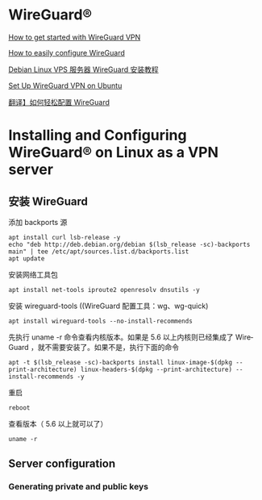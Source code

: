 #  WireGuard®

[How to get started with WireGuard VPN](https://upcloud.com/community/tutorials/get-started-wireguard-vpn/)

[How to easily configure WireGuard](https://www.stavros.io/posts/how-to-configure-wireguard/)

[Debian Linux VPS 服务器 WireGuard 安装教程](https://p3terx.com/archives/debian-linux-vps-server-wireguard-installation-tutorial.html)

[Set Up WireGuard VPN on Ubuntu](https://www.linode.com/docs/guides/set-up-wireguard-vpn-on-ubuntu/)

[翻译】如何轻松配置 WireGuard](https://www.wogong.net/blog/2019/01/how-to-configure-wireguard)

#  Installing and Configuring WireGuard® on Linux as a VPN server

## 安装 WireGuard

添加 back­ports 源
```
apt install curl lsb-release -y
echo "deb http://deb.debian.org/debian $(lsb_release -sc)-backports main" | tee /etc/apt/sources.list.d/backports.list
apt update
```
安装网络工具包
```
apt install net-tools iproute2 openresolv dnsutils -y
```
安装 wireguard-tools ((Wire­Guard 配置工具：wg、wg-quick)
```
apt install wireguard-tools --no-install-recommends
```
先执行 uname -r 命令查看内核版本。如果是 5.6 以上内核则已经集成了 Wire­Guard ，就不需要安装了。如果不是，执行下面的命令
```
apt -t $(lsb_release -sc)-backports install linux-image-$(dpkg --print-architecture) linux-headers-$(dpkg --print-architecture) --install-recommends -y
```
重启
```
reboot
```
查看版本（ 5.6 以上就可以了）
```
uname -r
```

## Server configuration

### Generating private and public keys






# 

